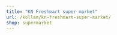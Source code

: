 ```yaml
---
title: "KN Freshmart super market"
url: /kollam/kn-freshmart-super-market/
shop: supermarket
---
```

